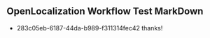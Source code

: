 ## OpenLocalization Workflow Test MarkDown
* 283c05eb-6187-44da-b989-f311314fec42 thanks!

<!--HONumber=Feb17_HO2-->


